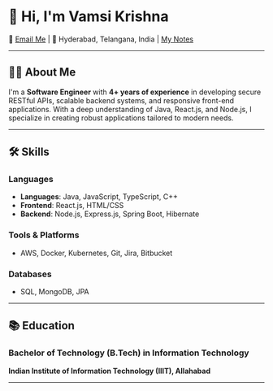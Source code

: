 # 👋 Hi, I'm Vamsi Krishna
 📧 [Email Me](mailto:vk.konidena@gmail.com) | 📍 Hyderabad, Telangana, India  | [My Notes](https://vk-kon.github.io/mydevnotes/)

---

## 👨‍💻 About Me

I'm a **Software Engineer** with **4+ years of experience** in developing secure RESTful APIs, scalable backend systems, and responsive front-end applications. With a deep understanding of Java, React.js, and Node.js, I specialize in creating robust applications tailored to modern needs.

---

## 🛠️ Skills

### Languages
- **Languages**: Java, JavaScript, TypeScript, C++
- **Frontend**: React.js, HTML/CSS
- **Backend**: Node.js, Express.js, Spring Boot, Hibernate

### Tools & Platforms
- AWS, Docker, Kubernetes, Git, Jira, Bitbucket

### Databases
- SQL, MongoDB, JPA

---

## 📚 Education

### Bachelor of Technology (B.Tech) in Information Technology  
**Indian Institute of Information Technology (IIIT), Allahabad**  
 
---





